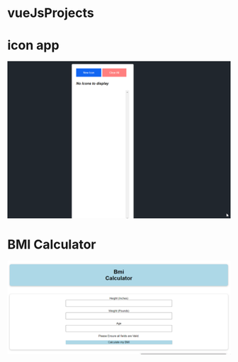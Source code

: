 # vueJsProjects
# icon app 
![Alt Text](https://github.com/derikvanschaik/vueJsProjects/blob/main/screenshots/icon-screenshot.gif) 
# BMI Calculator
![Alt Text](https://github.com/derikvanschaik/vueJsProjects/blob/main/bmicalculatordemo.gif)

